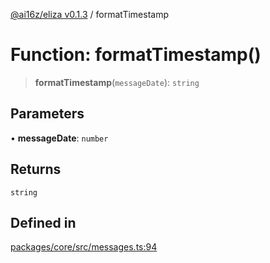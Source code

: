[@ai16z/eliza v0.1.3](../index.md) / formatTimestamp

# Function: formatTimestamp()

> **formatTimestamp**(`messageDate`): `string`

## Parameters

• **messageDate**: `number`

## Returns

`string`

## Defined in

[packages/core/src/messages.ts:94](https://github.com/ai16z/eliza/blob/main/packages/core/src/messages.ts#L94)

